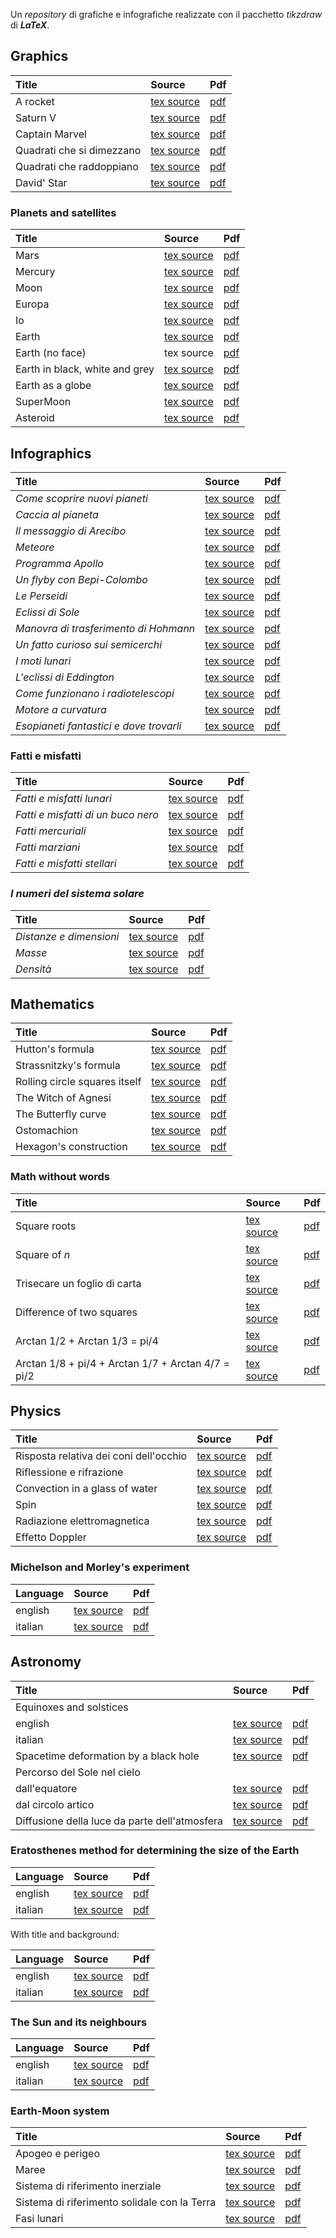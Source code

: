 Un *repository* di grafiche e infografiche realizzate con il pacchetto *tikzdraw* di ***LaTeX***.

## Graphics

| Title | Source | Pdf |
|:-------------|:------------------|:------|
| A rocket | [tex source](graphics/rocket.tex) | [pdf](graphics/pdf/rocket.pdf) |
| Saturn V | [tex source](graphics/saturnV.tex) | [pdf](graphics/pdf/saturnV.pdf) |
| Captain Marvel | [tex source](graphics/carol_danvers.tex) | [pdf](graphics/pdf/carol_danvers.pdf) |
| Quadrati che si dimezzano | [tex source](graphics/squares01.tex) | [pdf](graphics/pdf/squares01.pdf) |
| Quadrati che raddoppiano | [tex source](graphics/squares02.tex) | [pdf](graphics/pdf/squares02.pdf) |
| David' Star | [tex source](graphics/david_star.tex) | [pdf](graphics/pdf/david_star.pdf) |

### Planets and satellites

| Title | Source | Pdf |
|:-------------|:------------------|:------|
| Mars | [tex source](graphics/mars.tex) | [pdf](graphics/pdf/mars.pdf) |
| Mercury | [tex source](graphics/mercury.tex) | [pdf](graphics/pdf/mercury.pdf) |
| Moon | [tex source](graphics/moon.tex) | [pdf](graphics/pdf/moon.pdf) |
| Europa | [tex source](graphics/europa.tex) | [pdf](graphics/pdf/europa.pdf) |
| Io | [tex source](graphics/io.tex) | [pdf](graphics/pdf/io.pdf) |
| Earth | [tex source](graphics/earth.tex) | [pdf](graphics/pdf/earth.pdf) |
|Earth (no face) | tex source | [pdf](graphics/pdf/earth-noface.pdf) |
|Earth in black, white and grey | [tex source](graphics/earth-bw.tex) | [pdf](graphics/pdf/earth-bw.pdf) |
| Earth as a globe | [tex source](graphics/globe.tex) | [pdf](graphics/pdf/globe.pdf) |
| SuperMoon | [tex source](graphics/supermoon.tex) | [pdf](graphics/pdf/supermoon.pdf) |
| Asteroid | [tex source](graphics/asteroid.tex) | [pdf](graphics/pdf/asteroid.pdf)

## Infographics

| Title | Source | Pdf |
|:-------------|:------------------|:------|
| *Come scoprire nuovi pianeti* | [tex source](https://github.com/ulaulaman/tikzdraw/blob/master/infographics/esopianeti/esopianeti.tex) | [pdf](https://github.com/ulaulaman/tikzdraw/blob/master/infographics/esopianeti/pdf/esopianeti.pdf) |
| *Caccia al pianeta* | [tex source](https://github.com/ulaulaman/tikzdraw/blob/master/infographics/esopianeti/transito-mini_guida.tex) | [pdf](https://github.com/ulaulaman/tikzdraw/blob/master/infographics/esopianeti/pdf/transito-mini_guida.pdf) |
| *Il messaggio di Arecibo* | [tex source](https://github.com/ulaulaman/tikzdraw/blob/master/infographics/messaggio_arecibo.tex) | [pdf](https://github.com/ulaulaman/tikzdraw/blob/master/infographics/pdf/messaggio_arecibo.pdf) |
| *Meteore* | [tex source](https://github.com/ulaulaman/tikzdraw/blob/master/infographics/meteore.tex) | [pdf](https://github.com/ulaulaman/tikzdraw/blob/master/infographics/pdf/meteore.pdf) |
| *Programma Apollo* | [tex source](https://github.com/ulaulaman/tikzdraw/blob/master/infographics/luna/luna-programma_apollo.tex) | [pdf](https://github.com/ulaulaman/tikzdraw/blob/master/infographics/luna/pdf/luna-programma_apollo.pdf) |
| *Un flyby con Bepi-Colombo* | [tex source](https://github.com/ulaulaman/tikzdraw/blob/master/infographics/mercurio/bepicolombo_flyby.tex) | [pdf](https://github.com/ulaulaman/tikzdraw/blob/master/infographics/mercurio/pdf/bepicolombo_flyby.pdf) |
| *Le Perseidi* | [tex source](https://github.com/ulaulaman/tikzdraw/blob/master/infographics/perseidi.tex) | [pdf](https://github.com/ulaulaman/tikzdraw/blob/master/infographics/pdf/perseidi.pdf) |
| *Eclissi di Sole* | [tex source](https://github.com/ulaulaman/tikzdraw/blob/master/infographics/eclissi_sole.tex) | [pdf](https://github.com/ulaulaman/tikzdraw/blob/master/infographics/pdf/eclissi_sole.pdf) |
| *Manovra di trasferimento di Hohmann* | [tex source](https://github.com/ulaulaman/tikzdraw/blob/master/infographics/marte/hohmann.tex) | [pdf](https://github.com/ulaulaman/tikzdraw/blob/master/infographics/marte/pdf/hohmann.pdf) |
| *Un fatto curioso sui semicerchi* | [tex source](https://github.com/ulaulaman/tikzdraw/blob/master/infographics/math/semicerchi.tex) | [pdf](https://github.com/ulaulaman/tikzdraw/blob/master/infographics/math/pdf/semicerchi.pdf) |
| *I moti lunari* | [tex source](https://github.com/ulaulaman/tikzdraw/blob/master/infographics/luna/moti_lunari.tex) | [pdf](https://github.com/ulaulaman/tikzdraw/blob/master/infographics/luna/pdf/moti_lunari.pdf) |
| *L'eclissi di Eddington* | [tex source](https://github.com/ulaulaman/tikzdraw/blob/master/infographics/eclissi_eddington.tex) | [pdf](https://github.com/ulaulaman/tikzdraw/blob/master/infographics/pdf/eclissi_eddington.pdf) |
| *Come funzionano i radiotelescopi* | [tex source](https://github.com/ulaulaman/tikzdraw/blob/master/infographics/radiotelescopi.tex) | [pdf](https://github.com/ulaulaman/tikzdraw/blob/master/infographics/pdf/radiotelescopi.pdf) |
| *Motore a curvatura* | [tex source](https://github.com/ulaulaman/tikzdraw/blob/master/infographics/star_trek/motore_curvatura.tex) | [pdf](https://github.com/ulaulaman/tikzdraw/blob/master/infographics/star_trek/pdf/motore_curvatura.pdf) |
| *Esopianeti fantastici e dove trovarli* | [tex source](https://github.com/ulaulaman/tikzdraw/blob/master/infographics/esopianeti/esopianeti_fantastici.tex) | [pdf](https://github.com/ulaulaman/tikzdraw/blob/master/infographics/esopianeti/pdf/esopianeti_fantastici.pdf) |

### Fatti e misfatti

| Title | Source | Pdf |
|:-------------|:------------------|:------|
| *Fatti e misfatti lunari* | [tex source](https://github.com/ulaulaman/tikzdraw/blob/master/infographics/luna/fatti-lunari.tex) | [pdf](https://github.com/ulaulaman/tikzdraw/blob/master/infographics/luna/pdf/fatti-lunari.pdf) |
| *Fatti e misfatti di un buco nero* | [tex source](https://github.com/ulaulaman/tikzdraw/blob/master/infographics/buco_nero.tex) | [pdf](https://github.com/ulaulaman/tikzdraw/blob/master/infographics/pdf/buco_nero.pdf) |
| *Fatti mercuriali* | [tex source](https://github.com/ulaulaman/tikzdraw/blob/master/infographics/mercurio/mercury_facts.tex) | [pdf](https://github.com/ulaulaman/tikzdraw/blob/master/infographics/mercurio/pdf/mercury_facts.pdf) |
| *Fatti marziani* | [tex source](https://github.com/ulaulaman/tikzdraw/blob/master/infographics/marte/mars_facts.tex) | [pdf](https://github.com/ulaulaman/tikzdraw/blob/master/infographics/marte/pdf/mars_facts.pdf) |
| *Fatti e misfatti stellari* | [tex source](https://github.com/ulaulaman/tikzdraw/blob/master/infographics/fatti_stellari.tex) | [pdf](https://github.com/ulaulaman/tikzdraw/blob/master/infographics/pdf/fatti_stellari.pdf) |

### *I numeri del sistema solare*

| Title | Source | Pdf |
|:-------------|:------------------|:------|
| *Distanze e dimensioni* | [tex source](https://github.com/ulaulaman/tikzdraw/blob/master/infographics/sistema_solare/sistema_solare-distanze_dimensioni.tex) | [pdf](https://github.com/ulaulaman/tikzdraw/blob/master/infographics/sistema_solare/pdf/sistema_solare-distanze_dimensioni.pdf) |
| *Masse* | [tex source](https://github.com/ulaulaman/tikzdraw/blob/master/infographics/sistema_solare/sistema_solare_masse.tex) | [pdf](https://github.com/ulaulaman/tikzdraw/blob/master/infographics/sistema_solare/pdf/sistema_solare_masse.pdf) |
| *Densità* | [tex source](https://github.com/ulaulaman/tikzdraw/blob/master/infographics/sistema_solare/sistema_solare_densita.tex) | [pdf](https://github.com/ulaulaman/tikzdraw/blob/master/infographics/sistema_solare/pdf/sistema_solare_densita.pdf) |

## Mathematics

| Title       | Source          | Pdf |
|:-------------|:------------------|:------|
| Hutton's formula | [tex source](https://github.com/ulaulaman/tikzdraw/blob/master/math/hutton_formula.tex) | [pdf](https://github.com/ulaulaman/tikzdraw/blob/master/math/pdf/hutton_formula.pdf)  |
| Strassnitzky's formula | [tex source](https://github.com/ulaulaman/tikzdraw/blob/master/math/strassnitzky_formula.tex) | [pdf](https://github.com/ulaulaman/tikzdraw/blob/master/math/pdf/strassnitzky_formula.pdf) |
| Rolling circle squares itself | [tex source](https://github.com/ulaulaman/tikzdraw/blob/master/math/rolling_circle.tex) | [pdf](https://github.com/ulaulaman/tikzdraw/blob/master/math/pdf/rolling_circle.pdf) |
| The Witch of Agnesi | [tex source](https://github.com/ulaulaman/tikzdraw/blob/master/math/agnesi_witch.tex) | [pdf](https://github.com/ulaulaman/tikzdraw/blob/master/math/pdf/agnesi_witch.pdf) |
| The Butterfly curve | [tex source](https://github.com/ulaulaman/tikzdraw/blob/master/math/butterfly.tex) | [pdf](https://github.com/ulaulaman/tikzdraw/blob/master/math/pdf/butterfly.pdf) |
| Ostomachion | [tex source](https://github.com/ulaulaman/tikzdraw/blob/master/math/ostomachion.tex) | [pdf](https://github.com/ulaulaman/tikzdraw/blob/master/math/pdf/ostomachion.pdf) |
| Hexagon's construction | [tex source](https://github.com/ulaulaman/tikzdraw/blob/master/math/hexagon.tex) | [pdf](https://github.com/ulaulaman/tikzdraw/blob/master/math/pdf/hexagon.pdf) |

### Math without words

| Title       | Source          | Pdf |
|:-------------|:------------------|:------|
| Square roots | [tex source](https://github.com/ulaulaman/tikzdraw/blob/master/math/square_roots.tex) | [pdf](https://github.com/ulaulaman/tikzdraw/blob/master/math/pdf/square_roots.pdf) |
| Square of *n* | [tex source](https://github.com/ulaulaman/tikzdraw/blob/master/math/squares.tex) | [pdf](https://github.com/ulaulaman/tikzdraw/blob/master/math/pdf/squares.pdf) |
| Trisecare un foglio di carta | [tex source](https://github.com/ulaulaman/tikzdraw/blob/master/math/trisecare_pagina.tex) | [pdf](https://github.com/ulaulaman/tikzdraw/blob/master/math/pdf/trisecare_pagina.pdf) |
| Difference of two squares | [tex source](https://github.com/ulaulaman/tikzdraw/blob/master/math/differenze_quadrati.tex) | [pdf](https://github.com/ulaulaman/tikzdraw/blob/master/math/pdf/differenze_quadrati.pdf) |
| Arctan 1/2 + Arctan 1/3 = pi/4 | [tex source](https://github.com/ulaulaman/tikzdraw/blob/master/math/arctan-pi4.tex) | [pdf](https://github.com/ulaulaman/tikzdraw/blob/master/math/pdf/arctan-pi4.pdf) |
| Arctan 1/8 + pi/4 + Arctan 1/7 + Arctan 4/7 = pi/2 | [tex source](https://github.com/ulaulaman/tikzdraw/blob/master/math/arctan-pi2.tex) | [pdf](https://github.com/ulaulaman/tikzdraw/blob/master/math/pdf/arctan-pi2.pdf) |

## Physics

| Title | Source | Pdf |
|:-------------|:------------------|:------|
| Risposta relativa dei coni dell'occhio | [tex source](https://github.com/ulaulaman/tikzdraw/blob/master/physics/risposta_coni.tex) | [pdf](https://github.com/ulaulaman/tikzdraw/blob/master/physics/pdf/risposta_coni.pdf) |
| Riflessione e rifrazione | [tex source](https://github.com/ulaulaman/tikzdraw/blob/master/physics/riflessione-rifrazione.tex) | [pdf](https://github.com/ulaulaman/tikzdraw/blob/master/physics/pdf/riflessione-rifrazione.pdf) |
| Convection in a glass of water | [tex source](https://github.com/ulaulaman/tikzdraw/blob/master/physics/convezione.tex) | [pdf](https://github.com/ulaulaman/tikzdraw/blob/master/physics/pdf/convezione.pdf) |
| Spin | [tex source](https://github.com/ulaulaman/tikzdraw/blob/master/physics/spin.tex) | [pdf](https://github.com/ulaulaman/tikzdraw/blob/master/physics/pdf/spin.pdf) |
| Radiazione elettromagnetica | [tex source](https://github.com/ulaulaman/tikzdraw/blob/master/physics/radiazione_em.tex) | [pdf](https://github.com/ulaulaman/tikzdraw/blob/master/physics/pdf/radiazione_em.pdf) |
| Effetto Doppler | [tex source](https://github.com/ulaulaman/tikzdraw/blob/master/physics/effetto_doppler.tex) | [pdf](https://github.com/ulaulaman/tikzdraw/blob/master/physics/pdf/effetto_doppler.pdf) |

### Michelson and Morley's experiment

| Language | Source | Pdf |
|:-------------|:------------------|:------|
| english | [tex source](https://github.com/ulaulaman/tikzdraw/blob/master/physics/michelson_morley.tex) | [pdf](https://github.com/ulaulaman/tikzdraw/blob/master/physics/pdf/michelson_morley.pdf) |
| italian | [tex source](https://github.com/ulaulaman/tikzdraw/blob/master/physics/michelson_morley_it.tex) | [pdf](https://github.com/ulaulaman/tikzdraw/blob/master/physics/pdf/michelson_morley_it.pdf) |

## Astronomy

| Title | Source | Pdf |
|:-------------|:------------------|:------|
| Equinoxes and solstices | | |
| english | [tex source](https://github.com/ulaulaman/tikzdraw/blob/master/astronomy/equinox_solstice-en.tex) | [pdf](https://github.com/ulaulaman/tikzdraw/blob/master/astronomy/pdf/equinox_solstice-en.pdf) |
| italian | [tex source](https://github.com/ulaulaman/tikzdraw/blob/master/astronomy/equinox_solstice-it.tex) | [pdf](https://github.com/ulaulaman/tikzdraw/blob/master/astronomy/pdf/equinox_solstice-it.pdf) |
| Spacetime deformation by a black hole | [tex source](https://github.com/ulaulaman/tikzdraw/blob/master/astronomy/spacetime_deformation.tex) | [pdf](https://github.com/ulaulaman/tikzdraw/blob/master/astronomy/pdf/spacetime_deformation.pdf) |
| Percorso del Sole nel cielo | | |
| dall'equatore | [tex source](https://github.com/ulaulaman/tikzdraw/blob/master/astronomy/crepuscolo_equatore.tex) | [pdf](https://github.com/ulaulaman/tikzdraw/blob/master/astronomy/pdf/crepuscolo_equatore.pdf) |
| dal circolo artico | [tex source](https://github.com/ulaulaman/tikzdraw/blob/master/astronomy/crepuscolo_circolo_artico.tex) | [pdf](https://github.com/ulaulaman/tikzdraw/blob/master/astronomy/pdf/crepuscolo_circolo_artico.pdf) |
| Diffusione della luce da parte dell'atmosfera | [tex source](https://github.com/ulaulaman/tikzdraw/blob/master/astronomy/diffusione_luce.tex) | [pdf](https://github.com/ulaulaman/tikzdraw/blob/master/astronomy/pdf/diffusione_luce.pdf) |

### Eratosthenes method for determining the size of the Earth

| Language | Source | Pdf |
|:-------------|:------------------|:------|
| english | [tex source](https://github.com/ulaulaman/tikzdraw/blob/master/infographics/eratosthenes/eratosthenes-en.tex) | [pdf](https://github.com/ulaulaman/tikzdraw/blob/master/infographics/eratosthenes/pdf/eratosthenes-en.pdf) |
| italian | [tex source](https://github.com/ulaulaman/tikzdraw/blob/master/infographics/eratosthenes/eratosthenes-it.tex) | [pdf](https://github.com/ulaulaman/tikzdraw/blob/master/infographics/eratosthenes/pdf/eratosthenes-it.pdf) |

With title and background:

| Language | Source | Pdf |
|:-------------|:------------------|:------|
| english | [tex source](https://github.com/ulaulaman/tikzdraw/blob/master/infographics/eratosthenes/eratosthenes-infographic-en.tex) | [pdf](https://github.com/ulaulaman/tikzdraw/blob/master/infographics/eratosthenes/pdf/eratosthenes-infographic-en.pdf) |
| italian | [tex source](https://github.com/ulaulaman/tikzdraw/blob/master/infographics/eratosthenes/eratosthenes-infographic-it.tex) | [pdf](https://github.com/ulaulaman/tikzdraw/blob/master/infographics/eratosthenes/pdf/eratosthenes-infographic-it.pdf) |

### The Sun and its neighbours

| Language | Source | Pdf |
|:-------------|:------------------|:------|
| english | [tex source](https://github.com/ulaulaman/tikzdraw/blob/master/astronomy/sun_neighbours_en.tex) | [pdf](https://github.com/ulaulaman/tikzdraw/blob/master/astronomy/pdf/sun_neighbours_en.pdf) |
| italian | [tex source](https://github.com/ulaulaman/tikzdraw/blob/master/astronomy/sun_neighbours_it.tex) | [pdf](https://github.com/ulaulaman/tikzdraw/blob/master/astronomy/pdf/sun_neighbours_it.pdf) |

### Earth-Moon system

| Title | Source | Pdf |
|:-------------|:------------------|:------|
| Apogeo e perigeo | [tex source](https://github.com/ulaulaman/tikzdraw/blob/master/astronomy/sistema_terra-luna/sistema_terra-luna.tex) | [pdf](https://github.com/ulaulaman/tikzdraw/blob/master/astronomy/sistema_terra-luna/pdf/sistema_terra-luna.pdf) |
| Maree | [tex source](https://github.com/ulaulaman/tikzdraw/blob/master/astronomy/sistema_terra-luna/maree.tex) | [pdf](https://github.com/ulaulaman/tikzdraw/blob/master/astronomy/sistema_terra-luna/pdf/maree.pdf) |
| Sistema di riferimento inerziale | [tex source](https://github.com/ulaulaman/tikzdraw/blob/master/astronomy/sistema_terra-luna/sistema_inerziale.tex) | [pdf](https://github.com/ulaulaman/tikzdraw/blob/master/astronomy/sistema_terra-luna/pdf/sistema_inerziale.pdf) |
| Sistema di riferimento solidale con la Terra | [tex source](https://github.com/ulaulaman/tikzdraw/blob/master/astronomy/sistema_terra-luna/sistema_terra.tex) | [pdf](https://github.com/ulaulaman/tikzdraw/blob/master/astronomy/sistema_terra-luna/pdf/sistema_terra.pdf) |
| Fasi lunari | [tex source](https://github.com/ulaulaman/tikzdraw/blob/master/astronomy/sistema_terra-luna/fasi_lunari.tex) | [pdf](https://github.com/ulaulaman/tikzdraw/blob/master/astronomy/sistema_terra-luna/pdf/fasi_lunari.pdf) |
